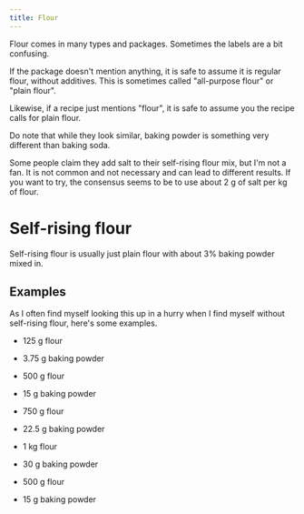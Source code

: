 ```yaml
---
title: Flour
---
```


Flour comes in many types and packages. Sometimes the labels are a bit
confusing.

If the package doesn't mention anything, it is safe to assume it is regular
flour, without additives. This is sometimes called "all-purpose flour" or "plain
flour".

Likewise, if a recipe just mentions "flour", it is safe to assume you the recipe
calls for plain flour.

Do note that while they look similar, baking powder is something very different
than baking soda.

Some people claim they add salt to their self-rising flour mix, but I'm not a
fan. It is not common and not necessary and can lead to different results. If
you want to try, the consensus seems to be to use about 2 g of salt per kg of
flour.

# Self-rising flour

Self-rising flour is usually just plain flour with about 3% baking powder mixed
in.

## Examples

As I often find myself looking this up in a hurry when I find myself without
self-rising flour, here's some examples.

- 125 g flour
- 3.75 g baking powder

- 500 g flour
- 15 g baking powder

- 750 g flour
- 22.5 g baking powder

- 1 kg flour
- 30 g baking powder

- 500 g flour
- 15 g baking powder

